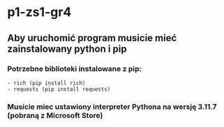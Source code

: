# p1-zs1-gr4

## Aby uruchomić program musicie mieć zainstalowany python i pip
### Potrzebne biblioteki instalowane z pip:
    - rich (pip install rich)
    - requests (pip install requests)
### Musicie miec ustawiony interpreter Pythona na wersję 3.11.7 (pobraną z Microsoft Store)

